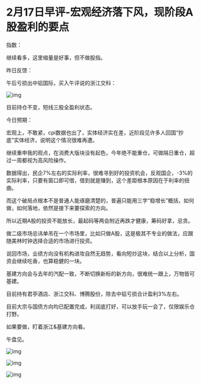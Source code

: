 # 2月17日早评-宏观经济落下风，现阶段A股盈利的要点

指数：

继续看多，这里缩量是好事，但不做股指。

昨日反馈：

午后亏损出中铝国际，买入午评说的浙江交科：

![img](https://pic3.zhimg.com/80/v2-4a75714a7e1fe97f7a45be21405254f6_1440w.jpg?source=d16d100b)


目前持仓不变，短线三股全盈利状态。

今日预期：

宏观上，不敢紧，cpi数据也出了，实体经济实在差，近阶段见许多人回国“抄底”实体经济，说明这个情况很难再遭。

继续重申我的观点，在消费大版块没有起色，今年绝不能重仓，可做隔日重仓，超过一周都视为高风险操作。

数据得出，民企7%左右的实际利率，很难寻到好的投资机会，反观国企，-3%的实际利率，只要有窗口即可借，借到就是赚到，这个差距根本原因在于利率的扭曲。

而这个破局点根本不是普通人能琢磨清楚的，普遍只能用三字“稳增长”概括，如何做，如何落地，依然是接下来要探索的方向。

所以近期A股的投资不能放长，最起码等两会附近再跌才健康，筹码好拿，忌贪。

做二级市场忌讳单吊在一个市场里，比如只做A股，这是极其不专业的做法，应跟随美林时钟选择合适的市场进行投资。

说回市场，业绩方向没有机构进攻自然无趋势，看向短炒这块，结合以上分析，国资会继续吃香，也算稳健的一块。

基建方向会与去年的汽配一致，不断切换新标的新方向，很难统一跟上，万物皆可基建。

目前持有君亭酒店、浙江交科、博腾股份，除去中铝亏损合计盈利3%左右。

目前大宗与国债方向均已配置完成，利润底打好，可以放手玩一会了，仅限娱乐仓打野。

如果要做，盯着浙江&基建方向看。

午盘见。



![img]()

![img]()

![img]()